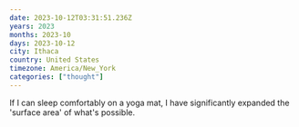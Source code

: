 ```yaml
---
date: 2023-10-12T03:31:51.236Z
years: 2023
months: 2023-10
days: 2023-10-12
city: Ithaca
country: United States
timezone: America/New_York
categories: ["thought"]
---
```

If I can sleep comfortably on a yoga mat, I have significantly expanded the 'surface area' of what's possible.
